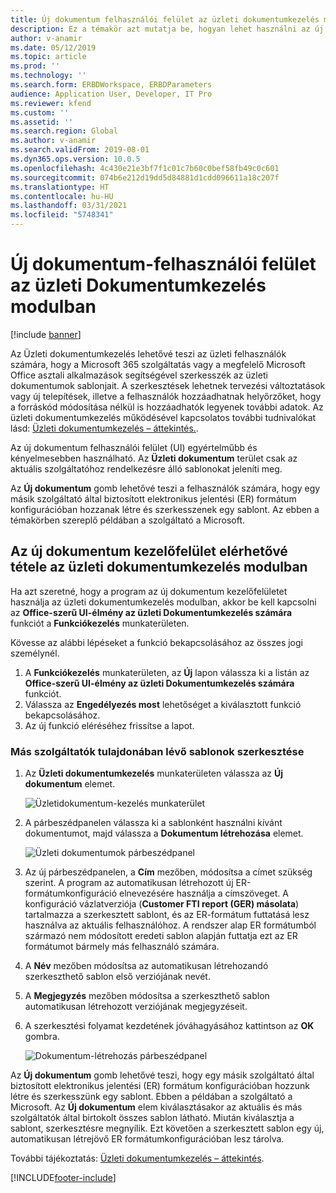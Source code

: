 ```yaml
---
title: Új dokumentum felhasználói felület az üzleti dokumentumkezelés modulban
description: Ez a témakör azt mutatja be, hogyan lehet használni az új dokumentum felhasználói felületet az elektronikus jelentések üzleti dokumentumkezelő funkciójában.
author: v-anamir
ms.date: 05/12/2019
ms.topic: article
ms.prod: ''
ms.technology: ''
ms.search.form: ERBDWorkspace, ERBDParameters
audience: Application User, Developer, IT Pro
ms.reviewer: kfend
ms.custom: ''
ms.assetid: ''
ms.search.region: Global
ms.author: v-anamir
ms.search.validFrom: 2019-08-01
ms.dyn365.ops.version: 10.0.5
ms.openlocfilehash: 4c430e21e3bf7f1c01c7b60c0bef58fb49c0c601
ms.sourcegitcommit: 074b6e212d19dd5d84881d1cdd096611a18c207f
ms.translationtype: HT
ms.contentlocale: hu-HU
ms.lasthandoff: 03/31/2021
ms.locfileid: "5748341"
---
```

# <a name="new-document-user-interface-in-business-document-management"></a>Új dokumentum-felhasználói felület az üzleti Dokumentumkezelés modulban

[!include [banner](../includes/banner.md)]

Az Üzleti dokumentumkezelés lehetővé teszi az üzleti felhasználók számára, hogy a Microsoft 365 szolgáltatás vagy a megfelelő Microsoft Office asztali alkalmazások segítségével szerkesszék az üzleti dokumentumok sablonjait. A szerkesztések lehetnek tervezési változtatások vagy új telepítések, illetve a felhasználók hozzáadhatnak helyőrzőket, hogy a forráskód módosítása nélkül is hozzáadhatók legyenek további adatok. Az üzleti dokumentumkezelés működésével kapcsolatos további tudnivalókat lásd: [Üzleti dokumentumkezelés – áttekintés.](er-business-document-management.md).

Az új dokumentum felhasználói felület (UI) egyértelműbb és kényelmesebben használható. Az **Üzleti dokumentum** terület csak az aktuális szolgáltatóhoz rendelkezésre álló sablonokat jeleníti meg.

Az **Új dokumentum** gomb lehetővé teszi a felhasználók számára, hogy egy másik szolgáltató által biztosított elektronikus jelentési (ER) formátum konfigurációban hozzanak létre és szerkesszenek egy sablont. Az ebben a témakörben szereplő példában a szolgáltató a Microsoft.

## <a name="make-the-new-document-ui-in-business-document-management-available"></a>Az új dokumentum kezelőfelület elérhetővé tétele az üzleti dokumentumkezelés modulban

Ha azt szeretné, hogy a program az új dokumentum kezelőfelületet használja az üzleti dokumentumkezelés modulban, akkor be kell kapcsolni az **Office-szerű UI-élmény az üzleti Dokumentumkezelés számára** funkciót a **Funkciókezelés** munkaterületen.

Kövesse az alábbi lépéseket a funkció bekapcsolásához az összes jogi személynél.

1. A **Funkciókezelés** munkaterületen, az **Új** lapon válassza ki a listán az **Office-szerű UI-élmény az üzleti Dokumentumkezelés számára** funkciót.
2. Válassza az **Engedélyezés most** lehetőséget a kiválasztott funkció bekapcsolásához.
3. Az új funkció eléréséhez frissítse a lapot.

### <a name="edit-templates-that-are-owned-by-other-providers"></a>Más szolgáltatók tulajdonában lévő sablonok szerkesztése

1. Az **Üzleti dokumentumkezelés** munkaterületen válassza az **Új dokumentum** elemet.

    ![Üzletidokumentum-kezelés munkaterület](./media/BDM_overview_new_template1.png)

2. A párbeszédpanelen válassza ki a sablonként használni kívánt dokumentumot, majd válassza a **Dokumentum létrehozása** elemet.

    ![Üzleti dokumentumok párbeszédpanel](./media/BDM_overview_new_template2.png)

3. Az új párbeszédpanelen, a **Cím** mezőben, módosítsa a címet szükség szerint. A program az automatikusan létrehozott új ER-formátumkonfiguráció elnevezésére használja a címszöveget. A konfiguráció vázlatverziója (**Customer FTI report (GER) másolata**) tartalmazza a szerkesztett sablont, és az ER-formátum futtatásá lesz használva az aktuális felhasználóhoz. A rendszer alap ER formátumból származó nem módosított eredeti sablon alapján futtatja ezt az ER formátumot bármely más felhasználó számára.
4. A **Név** mezőben módosítsa az automatikusan létrehozandó szerkeszthető sablon első verziójának nevét.
5. A **Megjegyzés** mezőben módosítsa a szerkeszthető sablon automatikusan létrehozott verziójának megjegyzéseit.
6. A szerkesztési folyamat kezdetének jóváhagyásához kattintson az **OK** gombra.

    ![Dokumentum-létrehozás párbeszédpanel](./media/BDM_overview_new_template3.png)

Az **Új dokumentum** gomb lehetővé teszi, hogy egy másik szolgáltató által biztosított elektronikus jelentési (ER) formátum konfigurációban hozzunk létre és szerkesszünk egy sablont. Ebben a példában a szolgáltató a Microsoft. Az **Új dokumentum** elem kiválasztásakor az aktuális és más szolgáltatók által birtokolt összes sablon látható. Miután kiválasztja a sablont, szerkesztésre megnyílik. Ezt követően a szerkesztett sablon egy új, automatikusan létrejövő ER formátumkonfigurációban lesz tárolva.

További tájékoztatás: [Üzleti dokumentumkezelés – áttekintés](er-business-document-management.md).


[!INCLUDE[footer-include](../../../includes/footer-banner.md)]